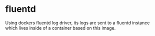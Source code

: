 fluentd
=======

Using dockers fluentd log driver, its logs are sent to a fluentd instance which
lives inside of a container based on this image.
